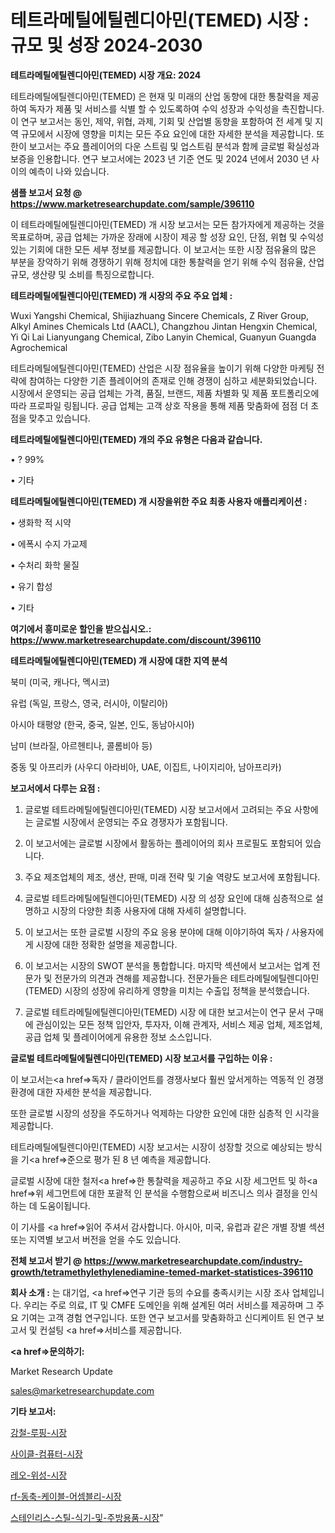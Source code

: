 # 테트라메틸에틸렌디아민(TEMED) 시장 : 규모 및 성장 2024-2030

<strong>테트라메틸에틸렌디아민(TEMED) 시장 개요: 2024</strong>

테트라메틸에틸렌디아민(TEMED) 은 현재 및 미래의 산업 동향에 대한 통찰력을 제공하여 독자가 제품 및 서비스를 식별 할 수 있도록하여 수익 성장과 수익성을 촉진합니다. 이 연구 보고서는 동인, 제약, 위협, 과제, 기회 및 산업별 동향을 포함하여 전 세계 및 지역 규모에서 시장에 영향을 미치는 모든 주요 요인에 대한 자세한 분석을 제공합니다. 또한이 보고서는 주요 플레이어의 다운 스트림 및 업스트림 분석과 함께 글로벌 확실성과 보증을 인용합니다. 연구 보고서에는 2023 년 기준 연도 및 2024 년에서 2030 년 사이의 예측이 나와 있습니다.



<strong>샘플 보고서 요청 @ <a href=https://www.marketresearchupdate.com/sample/396110>https://www.marketresearchupdate.com/sample/396110</a></strong>

이 테트라메틸에틸렌디아민(TEMED) 개 시장 보고서는 모든 참가자에게 제공하는 것을 목표로하며, 공급 업체는 가까운 장래에 시장이 제공 할 성장 요인, 단점, 위협 및 수익성있는 기회에 대한 모든 세부 정보를 제공합니다. 이 보고서는 또한 시장 점유율의 많은 부분을 장악하기 위해 경쟁하기 위해 정치에 대한 통찰력을 얻기 위해 수익 점유율, 산업 규모, 생산량 및 소비를 특징으로합니다.



<strong>테트라메틸에틸렌디아민(TEMED) 개 시장의 주요 주요 업체 :</strong>

Wuxi Yangshi Chemical, Shijiazhuang Sincere Chemicals, Z River Group, Alkyl Amines Chemicals Ltd (AACL), Changzhou Jintan Hengxin Chemical, Yi Qi Lai Lianyungang Chemical, Zibo Lanyin Chemical, Guanyun Guangda Agrochemical

테트라메틸에틸렌디아민(TEMED) 산업은 시장 점유율을 높이기 위해 다양한 마케팅 전략에 참여하는 다양한 기존 플레이어의 존재로 인해 경쟁이 심하고 세분화되었습니다. 시장에서 운영되는 공급 업체는 가격, 품질, 브랜드, 제품 차별화 및 제품 포트폴리오에 따라 프로파일 링됩니다. 공급 업체는 고객 상호 작용을 통해 제품 맞춤화에 점점 더 초점을 맞추고 있습니다.



<strong>테트라메틸에틸렌디아민(TEMED) 개의 주요 유형은 다음과 같습니다.</strong>

• ? 99%

• 기타



<strong>테트라메틸에틸렌디아민(TEMED) 개 시장을위한 주요 최종 사용자 애플리케이션 :</strong>

• 생화학 적 시약

• 에폭시 수지 가교제

• 수처리 화학 물질

• 유기 합성

• 기타



<strong>여기에서 흥미로운 할인을 받으십시오.: <a href=https://www.marketresearchupdate.com/discount/396110>https://www.marketresearchupdate.com/discount/396110</a></strong>



<strong>테트라메틸에틸렌디아민(TEMED) 개 시장에 대한 지역 분석</strong>

북미 (미국, 캐나다, 멕시코)

유럽 (독일, 프랑스, 영국, 러시아, 이탈리아)

아시아 태평양 (한국, 중국, 일본, 인도, 동남아시아)

남미 (브라질, 아르헨티나, 콜롬비아 등)

중동 및 아프리카 (사우디 아라비아, UAE, 이집트, 나이지리아, 남아프리카)



<strong>보고서에서 다루는 요점 :</strong>

1. 글로벌 테트라메틸에틸렌디아민(TEMED) 시장 보고서에서 고려되는 주요 사항에는 글로벌 시장에서 운영되는 주요 경쟁자가 포함됩니다.

2. 이 보고서에는 글로벌 시장에서 활동하는 플레이어의 회사 프로필도 포함되어 있습니다.

3. 주요 제조업체의 제조, 생산, 판매, 미래 전략 및 기술 역량도 보고서에 포함됩니다.

4. 글로벌 테트라메틸에틸렌디아민(TEMED) 시장 의 성장 요인에 대해 심층적으로 설명하고 시장의 다양한 최종 사용자에 대해 자세히 설명합니다.

5. 이 보고서는 또한 글로벌 시장의 주요 응용 분야에 대해 이야기하여 독자 / 사용자에게 시장에 대한 정확한 설명을 제공합니다.

6. 이 보고서는 시장의 SWOT 분석을 통합합니다. 마지막 섹션에서 보고서는 업계 전문가 및 전문가의 의견과 견해를 제공합니다. 전문가들은 테트라메틸에틸렌디아민(TEMED) 시장의 성장에 유리하게 영향을 미치는 수출입 정책을 분석했습니다.

7. 글로벌 테트라메틸에틸렌디아민(TEMED) 시장 에 대한 보고서는이 연구 문서 구매에 관심이있는 모든 정책 입안자, 투자자, 이해 관계자, 서비스 제공 업체, 제조업체, 공급 업체 및 플레이어에게 유용한 정보 소스입니다.



<strong>글로벌 테트라메틸에틸렌디아민(TEMED) 시장 보고서를 구입하는 이유 :</strong>

이 보고서는<a href=>독자 / 클</a>라이언트를 경쟁사보다 훨씬 앞서게하는 역동적 인 경쟁 환경에 대한 자세한 분석을 제공합니다.

또한 글로벌 시장의 성장을 주도하거나 억제하는 다양한 요인에 대한 심층적 인 시각을 제공합니다.

테트라메틸에틸렌디아민(TEMED) 시장 보고서는 시장이 성장할 것으로 예상되는 방식을 기<a href=>준으로</a> 평가 된 8 년 예측을 제공합니다.

글로벌 시장에 대한 철저<a href=>한 통찰력</a>을 제공하고 주요 시장 세그먼트 및 하<a href=>위 세그</a>먼트에 대한 포괄적 인 분석을 수행함으로써 비즈니스 의사 결정을 인식하는 데 도움이됩니다.

이 기사를 <a href=>읽어 주</a>셔서 감사합니다. 아시아, 미국, 유럽과 같은 개별 장별 섹션 또는 지역별 보고서 버전을 얻을 수도 있습니다.



<strong>전체 보고서 받기 @ <a href=https://www.marketresearchupdate.com/industry-growth/tetramethylethylenediamine-temed-market-statistices-396110>https://www.marketresearchupdate.com/industry-growth/tetramethylethylenediamine-temed-market-statistices-396110</a></strong>



<strong>회사 소개 :</strong>
는 대기업, <a href=>연구 기</a>관 등의 수요를 충족시키는 시장 조사 업체입니다. 우리는 주로 의료, IT 및 CMFE 도메인을 위해 설계된 여러 서비스를 제공하며 그 주요 기여는 고객 경험 연구입니다. 또한 연구 보고서를 맞춤화하고 신디케이트 된 연구 보고서 및 컨설팅 <a href=>서비</a>스를 제공합니다.



<strong><a href=>문의하기:</a></strong>

Market Research Update

sales@marketresearchupdate.com



<strong>기타 보고서:</strong>

<a href=https://www.linkedin.com/pulse/강철-루핑-시장-동향-및-성장-전망-analytics-alchemy-360-analysis/>강철-루핑-시장</a>

<a href=https://www.linkedin.com/pulse/사이클-컴퓨터-시장-세분화-연구-및-목표-고객2029년-consumer-connection-compendium-ana-9xqrf/>사이클-컴퓨터-시장</a>

<a href=https://www.linkedin.com/pulse/레오-위성-시장-경쟁-분석-및-성장-잠재력-2029-analytics-alchemy-360-analysis-k6izf/>레오-위성-시장</a>

<a href=https://www.linkedin.com/pulse/rf-동축-케이블-어셈블리-시장-경쟁-분석-및-성장-잠재력-2030-mau6f/>rf-동축-케이블-어셈블리-시장</a>

<a href=https://www.linkedin.com/pulse/스테인리스-스틸-식기-및-주방용품-시장-경쟁-분석-성장-잠재력-bcokf/>스테인리스-스틸-식기-및-주방용품-시장</a>"

